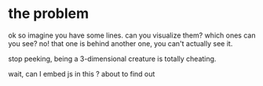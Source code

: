 # the problem

ok so imagine you have some lines. can you visualize them?
which ones can you see?
no! that one is behind another one, you can't actually see it.

stop peeking, being a 3-dimensional creature is totally cheating.

wait, can I embed js  in this ?
about to find out
